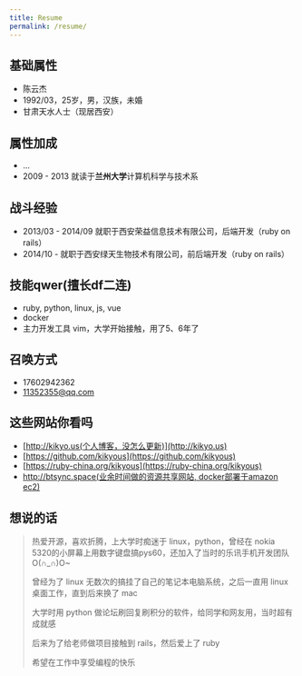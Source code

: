 ```yaml
---
title: Resume
permalink: /resume/
---
```


## 基础属性

* 陈云杰
* 1992/03，25岁，男，汉族，未婚
* 甘肃天水人士（现居西安）

## 属性加成

* ...
* 2009 - 2013 就读于**兰州大学**计算机科学与技术系

## 战斗经验

* 2013/03 - 2014/09 就职于西安荣益信息技术有限公司，后端开发（ruby on rails）
* 2014/10 - 就职于西安绿天生物技术有限公司，前后端开发（ruby on rails）

## 技能qwer(擅长df二连)

* ruby, python, linux, js, vue
* docker
* 主力开发工具 vim，大学开始接触，用了5、6年了

## 召唤方式

* 17602942362
* 11352355@qq.com

## 这些网站你看吗

* [http://kikyo.us(个人博客，没怎么更新)](http://kikyo.us)
* [https://github.com/kikyous](https://github.com/kikyous)
* [https://ruby-china.org/kikyous](https://ruby-china.org/kikyous)
* [http://btsync.space(业余时间做的资源共享网站, docker部署于amazon ec2)](http://btsync.space)

## 想说的话

> 热爱开源，喜欢折腾，上大学时痴迷于 linux，python，曾经在 nokia 5320的小屏幕上用数字键盘搞pys60，还加入了当时的乐讯手机开发团队O(∩_∩)O~
>
> 曾经为了 linux 无数次的搞挂了自己的笔记本电脑系统，之后一直用 linux 桌面工作，直到后来换了 mac
>
> 大学时用 python 做论坛刷回复刷积分的软件，给同学和网友用，当时超有成就感
>
> 后来为了给老师做项目接触到 rails，然后爱上了 ruby
>
> 希望在工作中享受编程的快乐
